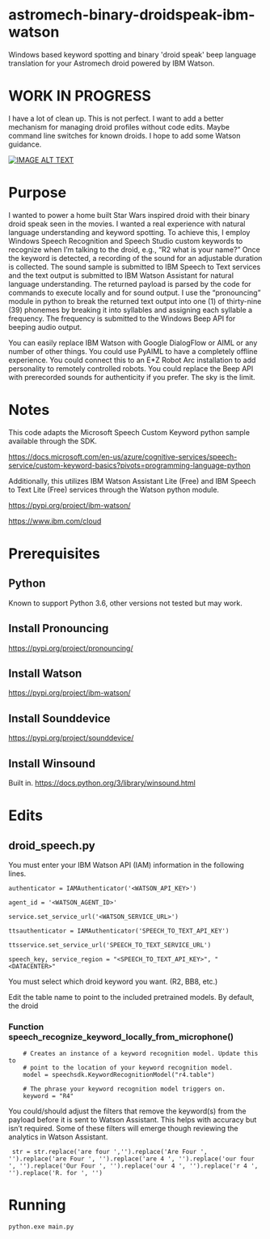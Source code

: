 # astromech-binary-droidspeak-ibm-watson
Windows based keyword spotting and binary 'droid speak' beep language translation for your Astromech droid powered by IBM Watson.

# WORK IN PROGRESS
I have a lot of clean up. This is not perfect. I want to add a better mechanism for managing droid profiles without code edits. Maybe command line switches for known droids. I hope to add some Watson guidance. 

[![IMAGE ALT TEXT](http://img.youtube.com/vi/NQA16nbqxls/0.jpg)](http://www.youtube.com/watch?v=NQA16nbqxls "R4 Droid Speak Speech Recognition Demo")

# Purpose
I wanted to power a home built Star Wars inspired droid with their binary droid speak seen in the movies. I wanted a real experience with natural language understanding and keyword spotting. To achieve this, I employ Windows Speech Recognition and Speech Studio custom keywords to recognize when I’m talking to the droid, e.g., “R2 what is your name?” Once the keyword is detected, a recording of the sound for an adjustable duration is collected. The sound sample is submitted to IBM Speech to Text services and the text output is submitted to IBM Watson Assistant for natural language understanding. The returned payload is parsed by the code for commands to execute locally and for sound output. I use the “pronouncing” module in python to break the returned text output into one (1) of thirty-nine (39) phonemes by breaking it into syllables and assigning each syllable a frequency. The frequency is submitted to the Windows Beep API for beeping audio output. 

You can easily replace IBM Watson with Google DialogFlow or AIML or any number of other things. You could use PyAIML to have a completely offline experience. You could connect this to an E*Z Robot Arc installation to add personality to remotely controlled robots. You could replace the Beep API with prerecorded sounds for authenticity if you prefer. The sky is the limit.

# Notes
This code adapts the Microsoft Speech Custom Keyword python sample available through the SDK.

https://docs.microsoft.com/en-us/azure/cognitive-services/speech-service/custom-keyword-basics?pivots=programming-language-python 

Additionally, this utilizes IBM Watson Assistant Lite (Free) and IBM Speech to Text Lite (Free) services through the Watson python module. 

https://pypi.org/project/ibm-watson/

https://www.ibm.com/cloud 

# Prerequisites

## Python
Known to support Python 3.6, other versions not tested but may work.

## Install Pronouncing 
https://pypi.org/project/pronouncing/ 

## Install Watson 
https://pypi.org/project/ibm-watson/

## Install Sounddevice
https://pypi.org/project/sounddevice/ 

## Install Winsound
Built in.
https://docs.python.org/3/library/winsound.html

# Edits
## droid_speech.py
You must enter your IBM Watson API (IAM) information in the following lines. 

`authenticator = IAMAuthenticator('<WATSON_API_KEY>')`

`agent_id = '<WATSON_AGENT_ID>'`

`service.set_service_url('<WATSON_SERVICE_URL>')`

`ttsauthenticator = IAMAuthenticator('SPEECH_TO_TEXT_API_KEY')`

`ttsservice.set_service_url('SPEECH_TO_TEXT_SERVICE_URL')`

`speech_key, service_region = "<SPEECH_TO_TEXT_API_KEY>", "<DATACENTER>"`

You must select which droid keyword you want. (R2, BB8, etc.) 

Edit the table name to point to the included pretrained models. By default, the droid 

### Function speech_recognize_keyword_locally_from_microphone()

```
    # Creates an instance of a keyword recognition model. Update this to
    # point to the location of your keyword recognition model.
    model = speechsdk.KeywordRecognitionModel("r4.table")

    # The phrase your keyword recognition model triggers on.
    keyword = "R4"
```
You could/should adjust the filters that remove the keyword(s) from the payload before it is sent to Watson Assistant. This helps with accuracy but isn’t required. Some of these filters will emerge though reviewing the analytics in Watson Assistant. 

` str = str.replace('are four ','').replace('Are Four ', '').replace('are Four ', '').replace('are 4 ', '').replace('our four ', '').replace('Our Four ', '').replace('our 4 ', '').replace('r 4 ', '').replace('R. for ', '')`

# Running

`python.exe main.py`
